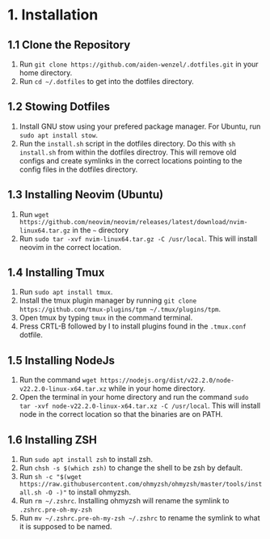 # 1. Installation

## 1.1 Clone the Repository
1. Run `git clone https://github.com/aiden-wenzel/.dotfiles.git` in your home directory.
2. Run `cd ~/.dotfiles` to get into the dotfiles directory. 

## 1.2 Stowing Dotfiles
1. Install GNU stow using your prefered package manager. For Ubuntu, run `sudo apt install stow`.
2. Run the `install.sh` script in the dotfiles directory. Do this with `sh install.sh` from within the dotfiles directroy. This will remove old configs and create symlinks in the correct locations pointing to the config files in the dotfiles directory.

## 1.3 Installing Neovim (Ubuntu)
1. Run `wget https://github.com/neovim/neovim/releases/latest/download/nvim-linux64.tar.gz` in the `~` directory
2. Run `sudo tar -xvf nvim-linux64.tar.gz -C /usr/local`. This will install neovim in the correct location.

## 1.4 Installing Tmux
1. Run `sudo apt install tmux`.
2. Install the tmux plugin manager by running `git clone https://github.com/tmux-plugins/tpm ~/.tmux/plugins/tpm`.
3. Open tmux by typing `tmux` in the command terminal.
4. Press CRTL-B followed by I to install plugins found in the `.tmux.conf` dotfile.

## 1.5 Installing NodeJs
1. Run the command `wget https://nodejs.org/dist/v22.2.0/node-v22.2.0-linux-x64.tar.xz` while in your home directory.
2. Open the terminal in your home directory and run the command `sudo tar -xvf node-v22.2.0-linux-x64.tar.xz -C /usr/local`. This will install node in the correct location so that the binaries are on PATH.

## 1.6 Installing ZSH
1. Run `sudo apt install zsh` to install zsh. 
2. Run `chsh -s $(which zsh)` to change the shell to be zsh by default.
3. Run `sh -c "$(wget https://raw.githubusercontent.com/ohmyzsh/ohmyzsh/master/tools/install.sh -O -)"` to install ohmyzsh.
4. Run `rm ~/.zshrc`. Installing ohmyzsh will rename the symlink to `.zshrc.pre-oh-my-zsh` 
5. Run `mv ~/.zshrc.pre-oh-my-zsh ~/.zshrc` to rename the symlink to what it is supposed to be named.
